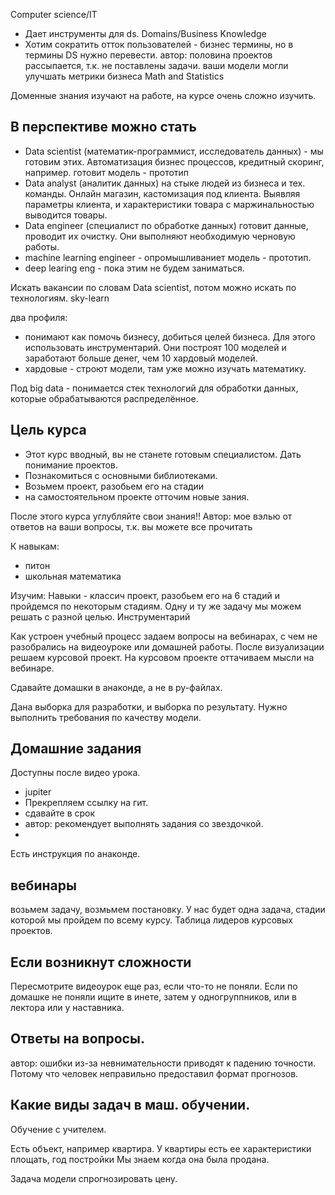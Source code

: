 Computer science/IT
* Дает инструменты для ds.
Domains/Business Knowledge
* Хотим сократить отток пользователей - бизнес термины, но в термины
  DS нужно перевести.
  автор: половина проектов рассыпается, т.к. не поставлены задачи.
  ваши модели могли улучшать метрики бизнеса
Math and Statistics
  
Доменные знания изучают на работе, на курсе очень сложно изучить.

## В перспективе можно стать

* Data scientist (математик-программист, исследователь данных) - мы
  готовим этих. Автоматизация бизнес процессов, кредитный скоринг,
  например. готовит модель - прототип
* Data analyst (аналитик данных) на стыке людей из бизнеса и тех.
  команды. Онлайн магазин, кастомизация под клиента. Выявляя
  параметры клиента, и характеристики товара с маржинальностью
  выводится товары.
* Data engineer (специалист по обработке данных) готовит данные,
  проводит их очистку. Они выполняют необходимую черновую работы.
* machine learning engineer - опромышливаниет модель - прототип.
* deep learing eng - пока этим не будем заниматься.

Искать вакансии по словам Data scientist,
потом можно искать по технологиям. sky-learn

два профиля:
* понимают как помочь бизнесу, добиться целей бизнеса. Для этого
  использовать инструментарий. Они построят 100 моделей и заработают
  больше денег, чем 10 хардовый моделей.
* хардовые - строют модели, там уже можно изучать математику.

Под big data - понимается стек технологий для обработки данных,
которые обрабатываются распределённое.

## Цель курса

* Этот курс вводный, вы не станете готовым специалистом. Дать
  понимание проектов.
* Познакомиться с основными библиотеками.
* Возьмем проект, разобьем его на стадии
* на самостоятельном проекте отточим новые зания.

После этого курса углубляйте свои знания!!
Автор: мое вэлью от ответов на ваши вопросы, т.к. вы можете
все прочитать

К навыкам:
* питон
* школьная математика

Изучим:
Навыки - классич проект, разобьем его на 6 стадий и пройдемся по
некоторым стадиям. Одну и ту же задачу мы можем решать с разной
целью.
Инструментарий

Как устроен учебный процесс
задаем вопросы на вебинарах, с чем не разобрались на видеоуроке или
домашней работы.
После визуализации решаем курсовой проект.
На курсовом проекте оттачиваем мысли на вебинаре.

Сдавайте домашки в анаконде, а не в py-файлах.

Дана выборка для разработки, и выборка по результату. Нужно
выполнить требования по качеству модели.

## Домашние задания

Доступны после видео урока.
* jupiter
* Прекрепляем ссылку на гит.
* сдавайте в срок
* автор: рекомендует выполнять задания со звездочкой.
* 

Есть инструкция по анаконде.

## вебинары

возьмем задачу, возмьмем постановку. У нас будет одна задача, стадии
которой мы пройдем по всему курсу.
Таблица лидеров курсовых проектов.

## Если возникнут сложности

Пересмотрите видеоурок еще раз, если что-то не поняли.
Если по домашке не поняли ищите в инете, затем у одногруппников,
или в лектора или у наставника.

## Ответы на вопросы.

автор: ошибки из-за невнимательности приводят к падению точности. Потому
что человек неправильно предоставил формат прогнозов.

## Какие виды задач в маш. обучении.

Обучение с учителем.

Есть объект, например квартира. У квартиры есть ее характеристики
площать, год постройки
Мы знаем когда она была продана.

Задача модели спрогнозировать цену.

